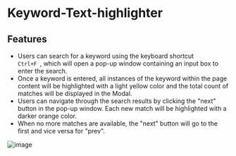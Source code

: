 # Keyword-Text-highlighter

## Features 
- Users can search for a keyword using the keyboard shortcut <code> Ctrl+F </code>, which will open a pop-up window containing an input box to enter the search.
- Once a keyword is entered, all instances of the keyword within the page content will be highlighted with a light yellow color and the total count of matches will be displayed in the Modal.
- Users can navigate through the search results by clicking the "next" button in the pop-up window. Each new match will be highlighted with a darker orange color.
- When no more matches are available, the "next" button will go to the first and vice versa for "prev".


![image](https://github.com/nafihpp/Keyword-Text-highlighter/assets/49452140/2326fce7-b9c8-48eb-9718-6c44a4b61778)


